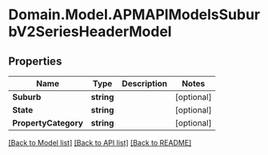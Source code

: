 # Domain.Model.APMAPIModelsSuburbV2SeriesHeaderModel
## Properties

Name | Type | Description | Notes
------------ | ------------- | ------------- | -------------
**Suburb** | **string** |  | [optional] 
**State** | **string** |  | [optional] 
**PropertyCategory** | **string** |  | [optional] 

[[Back to Model list]](../README.md#documentation-for-models) [[Back to API list]](../README.md#documentation-for-api-endpoints) [[Back to README]](../README.md)

